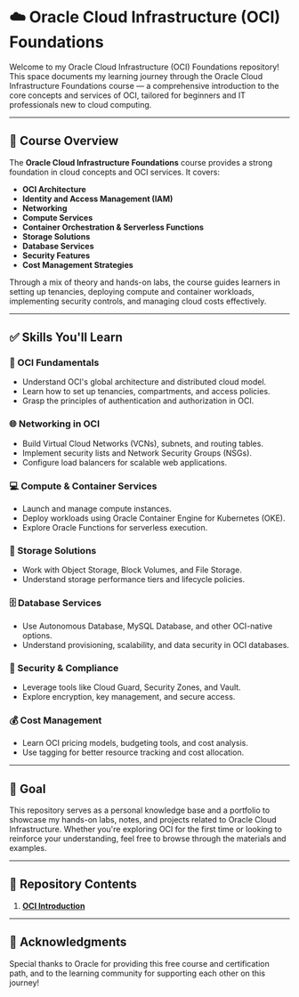 # ☁️ Oracle Cloud Infrastructure (OCI) Foundations

Welcome to my Oracle Cloud Infrastructure (OCI) Foundations repository! This space documents my learning journey through the Oracle Cloud Infrastructure Foundations course — a comprehensive introduction to the core concepts and services of OCI, tailored for beginners and IT professionals new to cloud computing.

---

## 📘 Course Overview

The **Oracle Cloud Infrastructure Foundations** course provides a strong foundation in cloud concepts and OCI services. It covers:

- **OCI Architecture**
- **Identity and Access Management (IAM)**
- **Networking**
- **Compute Services**
- **Container Orchestration & Serverless Functions**
- **Storage Solutions**
- **Database Services**
- **Security Features**
- **Cost Management Strategies**

Through a mix of theory and hands-on labs, the course guides learners in setting up tenancies, deploying compute and container workloads, implementing security controls, and managing cloud costs effectively.

---

## ✅ Skills You'll Learn

### 🔧 OCI Fundamentals
- Understand OCI's global architecture and distributed cloud model.
- Learn how to set up tenancies, compartments, and access policies.
- Grasp the principles of authentication and authorization in OCI.

### 🌐 Networking in OCI
- Build Virtual Cloud Networks (VCNs), subnets, and routing tables.
- Implement security lists and Network Security Groups (NSGs).
- Configure load balancers for scalable web applications.

### 💻 Compute & Container Services
- Launch and manage compute instances.
- Deploy workloads using Oracle Container Engine for Kubernetes (OKE).
- Explore Oracle Functions for serverless execution.

### 💾 Storage Solutions
- Work with Object Storage, Block Volumes, and File Storage.
- Understand storage performance tiers and lifecycle policies.

### 🗄️ Database Services
- Use Autonomous Database, MySQL Database, and other OCI-native options.
- Understand provisioning, scalability, and data security in OCI databases.

### 🔐 Security & Compliance
- Leverage tools like Cloud Guard, Security Zones, and Vault.
- Explore encryption, key management, and secure access.

### 💰 Cost Management
- Learn OCI pricing models, budgeting tools, and cost analysis.
- Use tagging for better resource tracking and cost allocation.

---

## 🎯 Goal

This repository serves as a personal knowledge base and a portfolio to showcase my hands-on labs, notes, and projects related to Oracle Cloud Infrastructure. Whether you're exploring OCI for the first time or looking to reinforce your understanding, feel free to browse through the materials and examples.

---

## 📂 Repository Contents

1. [**OCI Introduction**](*)


---

## 🙌 Acknowledgments

Special thanks to Oracle for providing this free course and certification path, and to the learning community for supporting each other on this journey!

